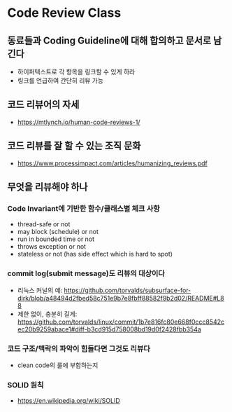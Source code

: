 # Code Review Class

## 동료들과 Coding Guideline에 대해 합의하고 문서로 남긴다
* 하이퍼텍스트로 각 항목을 링크할 수 있게 하라
* 링크를 언급하여 간단히 리뷰 가능

## 코드 리뷰어의 자세
* https://mtlynch.io/human-code-reviews-1/

## 코드 리뷰를 잘 할 수 있는 조직 문화
* https://www.processimpact.com/articles/humanizing_reviews.pdf

## 무엇을 리뷰해야 하나
### Code Invariant에 기반한 함수/클래스별 체크 사항
* thread-safe or not
* may block (schedule) or not
* run in bounded time or not
* throws exception or not
* stateless or not (has side effect which is hard to spot)

### commit log(submit message)도 리뷰의 대상이다
* 리눅스 커널의 예: https://github.com/torvalds/subsurface-for-dirk/blob/a48494d2fbed58c751e9b7e8fbff88582f9b2d02/README#L88
* 제한 없이, 충분히 길게: https://github.com/torvalds/linux/commit/1b7e816fc80e668f0ccc8542cec20b9259abace1#diff-b3cd915d758008bd19d0f2428fbb354a


### 코드 구조/맥락의 파악이 힘들다면 그것도 리뷰다
* clean code의 룰에 부합하는지

### SOLID 원칙
* https://en.wikipedia.org/wiki/SOLID
